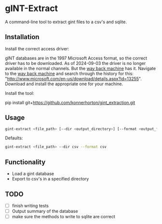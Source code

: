# gINT-Extract

A command-line tool to extract gint files to a csv's and sqlite.

## Installation

Install the correct access driver:

gINT databases are in the 1997 Microsoft Access format, so the correct driver has to be downloaded.
As of 2024-09-03 the driver is no longer available in the normal channels.
But the [way back machine](https://web.archive.org/) has it.
Navigate to the [way back machine](https://web.archive.org/) and search through the history for this: "<http://www.microsoft.com/en-us/download/details.aspx?id=13255>".
Download and install the appropriate one for your machine.

Install the tool:

pip install git+<https://github.com/konnerhorton/gint_extraction.git>

## Usage

```bash
gint-extract <file_path> [--dir <output_directory>] [--format <output_format>]
```

Defaults:

```bash
gint-extract <file_path> --dir csv --format csv
```

## Functionality

- Load a gint database
- Export to csv's in a specified directory

## TODO

- [ ] finish writing tests
- [ ] Output summary of the database
- [ ] make sure the methods to write to sqlite are correct
